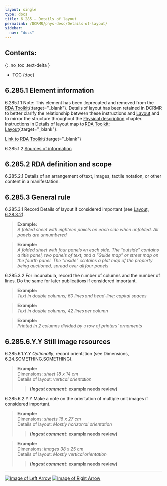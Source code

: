 ```yaml
---
layout: single
type: docs
title: 6.285 — Details of layout
permalink: /DCRMR/phys-desc/Details-of-layout/
sidebar:
  nav: "docs"
---
```


## Contents:
{: .no_toc .text-delta }

- TOC
{:toc}

## 6.285.1 Element information

<a name="6.285.1.1">6.285.1.1</a> Note: This element has been deprecated and removed from the [RDA Toolkit](https://rdatoolkit.org){:target="_blank"}. Details of layout has been retained in DCRMR to better clarify the relationship between these instructions and [Layout](/DCRMR/phys-desc/Layout/) and to mirror the structure throughout the [Physical description](/DCRMR/phys-desc/) chapter. Instructions in Details of layout map to [RDA Toolkit: Layout](https://access.rdatoolkit.org/Content/Index?externalId=en-US_ala-9f019737-be7b-32e0-b5ca-9604d2bc4255){:target="_blank"}.

[Link to RDA Toolkit](https://access.rdatoolkit.org/en-US_ala-57a29f2c-5500-3a18-854e-f21c88c184a2){:target="_blank"}

<a name="6.285.1.2">6.285.1.2</a> [Sources of information](/DCRMR/phys-desc/#6011-sources-of-information) 

## 6.285.2 RDA definition and scope

<a name="6.285.2.1">6.285.2.1</a> Details of an arrangement of text, images, tactile notation, or other content in a manifestation.

## 6.285.3 General rule 

<a name="6.285.3.1">6.285.3.1</a> Record Details of layout if considered important (see [Layout, 6.28.3.2](/DCRMR/phys-desc/Layout/#6.28.3.2)).

>**Example:**  
><CITE>A folded sheet with eighteen panels on each side when unfolded. All panels are unnumbered</CITE>  

>**Example:**  
><CITE>A folded sheet with four panels on each side. The “outside” contains a title panel, two panels of text, and a “Guide map” or street map on the fourth panel. The “inside” contains a plat map of the property being auctioned, spread over all four panels</CITE>

<a name="6.285.3.2">6.285.3.2</a> For incunabula, record the number of columns and the number of lines. Do the same for later publications if considered important. 

>**Example:**  
><CITE>Text in double columns; 60 lines and head-line; capital spaces</CITE>  

>**Example:**  
><CITE>Text in double columns, 42 lines per column</CITE>  

>**Example:**  
><CITE>Printed in 2 columns divided by a row of printers' ornaments</CITE>

## 6.285.6.Y.Y Still image resources

<a name="6.285.6.1.Y.Y">6.285.6.1.Y.Y</a> *Optionally*, record orientation (see Dimensions, 6.24.SOMETHING.SOMETHING).

>**Example:**  
>Dimensions: <CITE>sheet 18 x 14 cm</CITE>  
>Details of layout: <CITE>vertical orientation</CITE>  
>>**(*Ingest comment*: example needs review)**

<a name="6.285.6.2.Y.Y">6.285.6.2.Y.Y</a> Make a note on the orientation of multiple unit images if considered important.

>**Example:**  
>Dimensions: <CITE>sheets 16 x 27 cm</CITE>  
>Details of layout: <CITE>Mostly horizontal orientation</CITE>  
>>**(*Ingest comment*: example needs review)**

>**Example:**  
>Dimensions: <CITE>images 38 x 25 cm</CITE>  
>Details of layout: <CITE>Mostly vertical orientation</CITE>  
>>**(*Ingest comment*: example needs review)**


---

[![Image of Left Arrow](https://rbms-bsc.github.io/DCRMR/assets/pictures/navigation/Arrow_Left.png "6.28 — Layout")](/DCRMR/phys-desc/Layout/) [![Image of Right Arrow](https://rbms-bsc.github.io/DCRMR/assets/pictures/navigation/Arrow_Right.png "6.29 — Bibliographic format")](/DCRMR/phys-desc/Bibliographic-format/)
